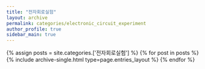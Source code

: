 ```yaml
---
title: "전자회로실험"
layout: archive
permalink: categories/electronic_circuit_experiment
author_profile: true
sidebar_main: true
---
```



{% assign posts = site.categories.['전자회로실험'] %}
{% for post in posts %} {% include archive-single.html type=page.entries_layout %} {% endfor %}